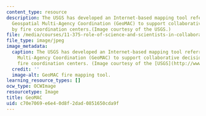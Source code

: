 ```yaml
---
content_type: resource
description: The USGS has developed an Internet-based mapping tool referred to as
  Geospatial Multi-Agency Coordination (GeoMAC) to support collaborative decision-making
  by fire coordination centers.(Image courtesy of the USGS.)
file: /media/courses/11-375-role-of-science-and-scientists-in-collaborative-approaches-to-environmental-policymaking-spring-2006/c70e7069e6e40d8f2dad0851650cda9f_11-375s06.jpg
file_type: image/jpeg
image_metadata:
  caption: The USGS has developed an Internet-based mapping tool referred to as Geospatial
    Multi-Agency Coordination (GeoMAC) to support collaborative decision-making by
    fire coordination centers. (Image courtesy of the [USGS](http://www.usgs.gov/).)
  credit: ''
  image-alt: GeoMAC fire mapping tool.
learning_resource_types: []
ocw_type: OCWImage
resourcetype: Image
title: GeoMAC
uid: c70e7069-e6e4-0d8f-2dad-0851650cda9f
---
```

